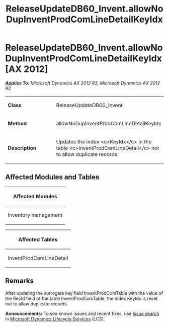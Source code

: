 ﻿---
title: ReleaseUpdateDB60_Invent.allowNoDupInventProdComLineDetailKeyIdx
TOCTitle: ReleaseUpdateDB60_Invent.allowNoDupInventProdComLineDetailKeyIdx
ms:assetid: ca3e1f5a-153d-602c-2820-9d530021e331
ms:mtpsurl: https://msdn.microsoft.com/en-us/library/JJ719636(v=AX.60)
ms:contentKeyID: 49711203
ms.date: 05/18/2015
mtps_version: v=AX.60
---

# ReleaseUpdateDB60\_Invent.allowNoDupInventProdComLineDetailKeyIdx [AX 2012]


_**Applies To:** Microsoft Dynamics AX 2012 R3, Microsoft Dynamics AX 2012 R2_

<table>
<colgroup>
<col style="width: 50%" />
<col style="width: 50%" />
</colgroup>
<tbody>
<tr class="odd">
<td><p><strong>Class</strong></p></td>
<td><p>ReleaseUpdateDB60_Invent</p></td>
</tr>
<tr class="even">
<td><p><strong>Method</strong></p></td>
<td><p>allowNoDupInventProdComLineDetailKeyIdx</p></td>
</tr>
<tr class="odd">
<td><p><strong>Description</strong></p></td>
<td><p>Updates the index &lt;c&gt;KeyIdx&lt;/c&gt; in the table &lt;c&gt;InventProdComLineDetail&lt;/c&gt; not to allow duplicate records.</p></td>
</tr>
</tbody>
</table>


## Affected Modules and Tables

<table>
<colgroup>
<col style="width: 100%" />
</colgroup>
<thead>
<tr class="header">
<th><p>Affected Modules</p></th>
</tr>
</thead>
<tbody>
<tr class="odd">
<td><p>Inventory management</p></td>
</tr>
</tbody>
</table>


<table>
<colgroup>
<col style="width: 100%" />
</colgroup>
<thead>
<tr class="header">
<th><p>Affected Tables</p></th>
</tr>
</thead>
<tbody>
<tr class="odd">
<td><p>InventProdComLineDetail</p></td>
</tr>
</tbody>
</table>


## Remarks

After updating the surrogate key field InventProdComTable with the value of the RecId field of the table InventProdComTable, the index KeyIdx is reset not to allow duplicate records.

  
**Announcements:** To see known issues and recent fixes, use [Issue search](http://go.microsoft.com/fwlink/?linkid=389258) in [Microsoft Dynamics Lifecycle Services](http://go.microsoft.com/fwlink/?linkid=306505) (LCS).

